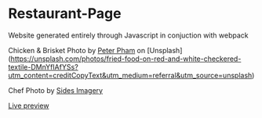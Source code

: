 # Restaurant-Page
Website generated entirely through Javascript in conjuction with webpack

Chicken & Brisket Photo by [Peter Pham](https://unsplash.com/@phambot?utm_content=creditCopyText&utm_medium=referral&utm_source=unsplash)  on [Unsplash] (https://unsplash.com/photos/fried-food-on-red-and-white-checkered-textile-DMnYfIAfYSs?utm_content=creditCopyText&utm_medium=referral&utm_source=unsplash)

  
Chef Photo by [Sides Imagery](https://www.pexels.com/photo/a-chef-in-red-apron-with-a-smile-on-his-face-3351927/)

[Live preview](https://developing-alex.github.io/Restaurant-Page/)
